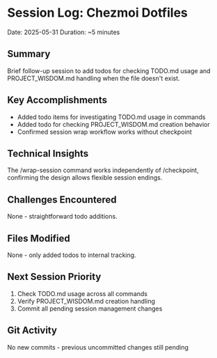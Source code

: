 # Session Log: Chezmoi Dotfiles
Date: 2025-05-31
Duration: ~5 minutes

## Summary
Brief follow-up session to add todos for checking TODO.md usage and PROJECT_WISDOM.md handling when the file doesn't exist.

## Key Accomplishments
- Added todo items for investigating TODO.md usage in commands
- Added todo for checking PROJECT_WISDOM.md creation behavior
- Confirmed session wrap workflow works without checkpoint

## Technical Insights
The /wrap-session command works independently of /checkpoint, confirming the design allows flexible session endings.

## Challenges Encountered
None - straightforward todo additions.

## Files Modified
None - only added todos to internal tracking.

## Next Session Priority
1. Check TODO.md usage across all commands
2. Verify PROJECT_WISDOM.md creation handling
3. Commit all pending session management changes

## Git Activity
No new commits - previous uncommitted changes still pending